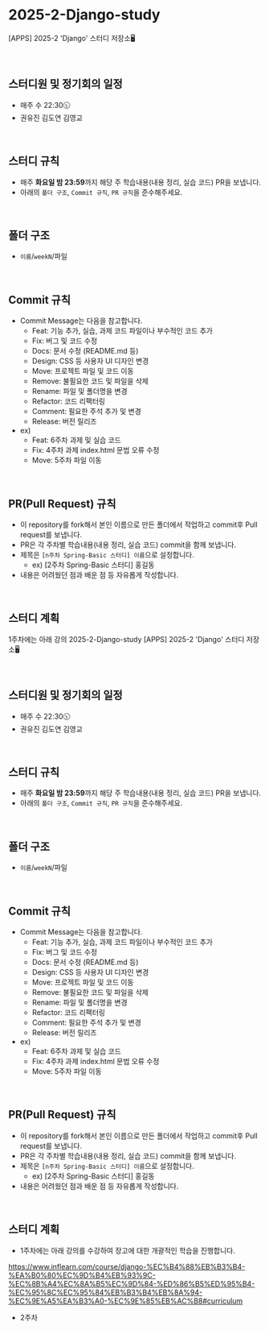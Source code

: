 # 2025-2-Django-study
[APPS] 2025-2 'Django' 스터디 저장소🖥️

<br>

## 스터디원 및 정기회의 일정
- 매주 수 22:30🕥
- 권유진 김도연 김영교
  
<br>

## 스터디 규칙
- 매주 **화요일 밤 23:59**까지 해당 주 학습내용(내용 정리, 실습 코드) PR을 보냅니다.
- 아래의 `폴더 구조`, `Commit 규칙`, `PR 규칙`을 준수해주세요.

<br>

## 폴더 구조
- `이름`/`weekN`/파일
 
<br>

## Commit 규칙
- Commit Message는 다음을 참고합니다.
  - Feat: 기능 추가, 실습, 과제 코드 파일이나 부수적인 코드 추가
  - Fix: 버그 및 코드 수정
  - Docs: 문서 수정 (README.md 등)
  - Design: CSS 등 사용자 UI 디자인 변경
  - Move: 프로젝트 파일 및 코드 이동
  - Remove: 불필요한 코드 및 파일을 삭제
  - Rename: 파일 및 폴더명을 변경
  - Refactor: 코드 리팩터링
  - Comment: 필요한 주석 추가 및 변경
  - Release: 버전 릴리즈
- ex)
  - Feat: 6주차 과제 및 실습 코드
  - Fix: 4주차 과제 index.html 문법 오류 수정
  - Move: 5주차 파일 이동

<br>

## PR(Pull Request) 규칙
- 이 repository를 fork해서 본인 이름으로 만든 폴더에서 작업하고 commit후 Pull request를 보냅니다.
- PR은 각 주차별 학습내용(내용 정리, 실습 코드) commit을 함께 보냅니다.
- 제목은 `[n주차 Spring-Basic 스터디] 이름`으로 설정합니다.
  - ex) [2주차 Spring-Basic 스터디] 홍길동
- 내용은 어려웠던 점과 배운 점 등 자유롭게 작성합니다.

<br>


## 스터디 계획
1주차에는 아래 강의 2025-2-Django-study
[APPS] 2025-2 'Django' 스터디 저장소🖥️

<br>

## 스터디원 및 정기회의 일정
- 매주 수 22:30🕥
- 권유진 김도연 김영교
  
<br>

## 스터디 규칙
- 매주 **화요일 밤 23:59**까지 해당 주 학습내용(내용 정리, 실습 코드) PR을 보냅니다.
- 아래의 `폴더 구조`, `Commit 규칙`, `PR 규칙`을 준수해주세요.

<br>

## 폴더 구조
- `이름`/`weekN`/파일
 
<br>

## Commit 규칙
- Commit Message는 다음을 참고합니다.
  - Feat: 기능 추가, 실습, 과제 코드 파일이나 부수적인 코드 추가
  - Fix: 버그 및 코드 수정
  - Docs: 문서 수정 (README.md 등)
  - Design: CSS 등 사용자 UI 디자인 변경
  - Move: 프로젝트 파일 및 코드 이동
  - Remove: 불필요한 코드 및 파일을 삭제
  - Rename: 파일 및 폴더명을 변경
  - Refactor: 코드 리팩터링
  - Comment: 필요한 주석 추가 및 변경
  - Release: 버전 릴리즈
- ex)
  - Feat: 6주차 과제 및 실습 코드
  - Fix: 4주차 과제 index.html 문법 오류 수정
  - Move: 5주차 파일 이동

<br>

## PR(Pull Request) 규칙
- 이 repository를 fork해서 본인 이름으로 만든 폴더에서 작업하고 commit후 Pull request를 보냅니다.
- PR은 각 주차별 학습내용(내용 정리, 실습 코드) commit을 함께 보냅니다.
- 제목은 `[n주차 Spring-Basic 스터디] 이름`으로 설정합니다.
  - ex) [2주차 Spring-Basic 스터디] 홍길동
- 내용은 어려웠던 점과 배운 점 등 자유롭게 작성합니다.

<br>


## 스터디 계획
- 1주차에는 아래 강의를 수강하여 장고에 대한 개괄적인 학습을 진행합니다.

https://www.inflearn.com/course/django-%EC%B4%88%EB%B3%B4-%EA%B0%80%EC%9D%B4%EB%93%9C-%EC%8B%A4%EC%8A%B5%EC%9D%84-%ED%86%B5%ED%95%B4-%EC%95%8C%EC%95%84%EB%B3%B4%EB%8A%94-%EC%9E%A5%EA%B3%A0-%EC%9E%85%EB%AC%B8#curriculum

- 2주차

